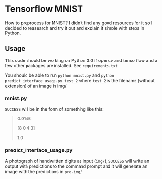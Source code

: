 # Tensorflow MNIST
How to preprocess for MNIST? I didn't find any good resources for it so I decided to reasearch and try it out and 
explain it simple with steps in Python. 

## Usage

This code should be working on Python 3.6 if opencv and tensorflow and a few other packages are installed.
See `requirements.txt`

You should be able to run `python mnist.py` and `python predict_interface_usage.py test_2` where `test_2` is the filename (without extension) of an image in img/ 

### mnist.py
 `SUCCESS` will be in the form of something like this:
 > 0.9145
 >
 > [8 0 4 3]
 >
 > 1.0
 
### predict_interface_usage.py
 A photograph of handwritten digits as input (`img/`),
 `SUCCESS` will write an output with predictions to the command
 prompt and it will generate an image with the predictions in `pro-img/`

